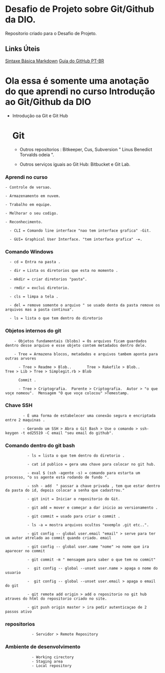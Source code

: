 #  Desafio  de Projeto  sobre Git/Github da DIO.
Repositorio criado para o Desafio de Projeto.
## Links Úteis
[Sintaxe Básica Markdown](https://www.markdownguide.org/basic-syntax/)
[Guia do GitHub PT-BR](https://docs.github.com/pt)
# Ola essa é somente uma anotação do que aprendi no curso Introdução ao Git/Github da DIO 

- Introdução oa Git e Git Hub	

  # 												Git

  - Outros repositorios : Bitkeeper, Cus, Subversion " Linus Benedict Torvalds odeia ".

  - Outros serviços iguais ao Git Hub: Bitbucket e Git Lab.

###           Aprendi no curso
    - Controle de versao.

    - Armazenamento em nuvem.

    - Trabalho em equipe.

    - Melhorar o seu codigo.

    - Reconhecimento.

      - CLI = Comando line interface "nao tem interface grafica" -Git.

      - GUI= Graphical User Interface. "tem interface grafica" -=.

###   Comando Windows	
      - cd = Entra na pasta .

      - dir = Lista os diretorios que esta no momento .

      - mkdir = criar diretorios "pasta".

      - rmdir = exclui diretorio.

      - cls = limpa a tela .

      - del = remove somente o arquivo " se usado dento da pasta remove os arquivos mas a pasta continua".

      - ls = lista o que tem dentro do diretorio 

###   Objetos internos do git 
        - Objetos fundamentais (blobs) = Os arquivos ficam guardados dentro desse arquivo e esse objeto contem metadados dentro dele.

        - Tree = Armazena blocos, metadados e arquivos tambem aponta para outras arvores   

          - Tree > Readme > Blob..       Tree > Rakefile > Blob..      Tree > Lib > Tree > Simplegit.rb > Blob

          Commit .

          - Tree > Criptografia.  Parente > Criptografia.  Autor > "o que voçe nomeou".  Mensagem "O que voçe colocou" >Temestamp.

###   Chave SSH
            - É uma forma de estabelecer uma conexão segura e encriptada entre 2 maquinas .

            - Gerando um SSH > Abra o Git Bash > Use o comando > ssh-keygen -t ed25519 -C email "seu email do github". 

###   Comando dentro do git bash
              - ls = lista o que tem dentro do diretorio .

              - cat id publico = gera uma chave para colocar no git hub.

              - eval $ (ssh -agente -s) = comando para estarta um processo, "o ss agente esta rodando de fundo ".

              - ssh - add  " passar a chave privada , tem que estar dentro da pasta do id, depois colocar a senha que cadastrou."

              - git init = Iniciar o repositorio do Git.

              - git add = mover e começar a dar inicio ao versionamento .

              - git commit = usado para criar o commit .

              - ls -a = mostra arquivos ocultos "exemplo .git etc..".

              - git config -- global user.email "email" > serve para ter um autor atrelado ao commit quando criado. email

              - git config -- global user.name "nome" >o nome que ira aparecer no commit 

              - git commit -m " mensagem para saber o que tem no commit"

              -  git config -- global --unset user.name > apaga o nome do usuario 

              -  git config -- global --unset user.email > apaga o email do git

              - git remote add origin > add o repositorio no git hub atraves do html do repositorio criado no site.

              - git push origin master > ira pedir autenticaçao de 2 passos ativo 

###   repositorios
                - Servidor > Remote Repository

###   Ambiente de desenvolvimento
                - Working cirectory 
                - Staging area
                - Local repository
